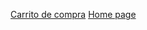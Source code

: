 [Carrito de compra](https://marvelapp.com/project/6716454 "by Eros Flugel")
[Home page](https://marvelapp.com/prototype/6b4c03a "by Florencia Schmidt")
